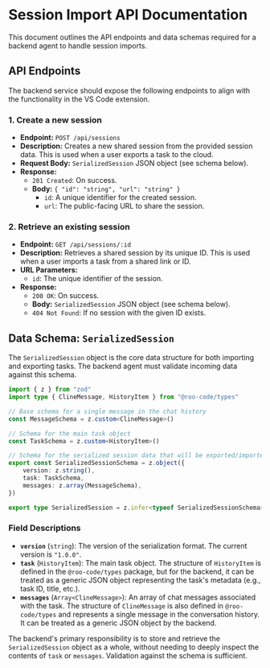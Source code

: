 # Session Import API Documentation

This document outlines the API endpoints and data schemas required for a backend agent to handle session imports.

## API Endpoints

The backend service should expose the following endpoints to align with the functionality in the VS Code extension.

### 1. Create a new session

- **Endpoint:** `POST /api/sessions`
- **Description:** Creates a new shared session from the provided session data. This is used when a user exports a task to the cloud.
- **Request Body:** `SerializedSession` JSON object (see schema below).
- **Response:**
    - `201 Created`: On success.
    - **Body:** `{ "id": "string", "url": "string" }`
        - `id`: A unique identifier for the created session.
        - `url`: The public-facing URL to share the session.

### 2. Retrieve an existing session

- **Endpoint:** `GET /api/sessions/:id`
- **Description:** Retrieves a shared session by its unique ID. This is used when a user imports a task from a shared link or ID.
- **URL Parameters:**
    - `id`: The unique identifier of the session.
- **Response:**
    - `200 OK`: On success.
    - **Body:** `SerializedSession` JSON object (see schema below).
    - `404 Not Found`: If no session with the given ID exists.

## Data Schema: `SerializedSession`

The `SerializedSession` object is the core data structure for both importing and exporting tasks. The backend agent must validate incoming data against this schema.

```typescript
import { z } from "zod"
import type { ClineMessage, HistoryItem } from "@roo-code/types"

// Base schema for a single message in the chat history
const MessageSchema = z.custom<ClineMessage>()

// Schema for the main task object
const TaskSchema = z.custom<HistoryItem>()

// Schema for the serialized session data that will be exported/imported
export const SerializedSessionSchema = z.object({
	version: z.string(),
	task: TaskSchema,
	messages: z.array(MessageSchema),
})

export type SerializedSession = z.infer<typeof SerializedSessionSchema>
```

### Field Descriptions

- **`version`** (`string`): The version of the serialization format. The current version is `"1.0.0"`.
- **`task`** (`HistoryItem`): The main task object. The structure of `HistoryItem` is defined in the `@roo-code/types` package, but for the backend, it can be treated as a generic JSON object representing the task's metadata (e.g., task ID, title, etc.).
- **`messages`** (`Array<ClineMessage>`): An array of chat messages associated with the task. The structure of `ClineMessage` is also defined in `@roo-code/types` and represents a single message in the conversation history. It can be treated as a generic JSON object by the backend.

The backend's primary responsibility is to store and retrieve the `SerializedSession` object as a whole, without needing to deeply inspect the contents of `task` or `messages`. Validation against the schema is sufficient.
